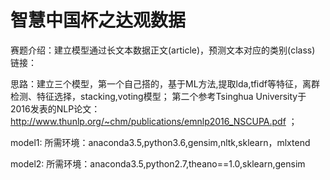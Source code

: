 # 智慧中国杯之达观数据 

赛题介绍：建立模型通过长文本数据正文(article)，预测文本对应的类别(class)   链接：

思路：建立三个模型，第一个自己搭的，基于ML方法,提取lda,tfidf等特征，离群检测、特征选择，stacking,voting模型；
第二个参考Tsinghua University于2016发表的NLP论文：http://www.thunlp.org/~chm/publications/emnlp2016_NSCUPA.pdf  ；


model1:  所需环境：anaconda3.5,python3.6,gensim,nltk,sklearn，mlxtend

model2: 所需环境：anaconda3.5,python2.7,theano==1.0,sklearn,gensim



